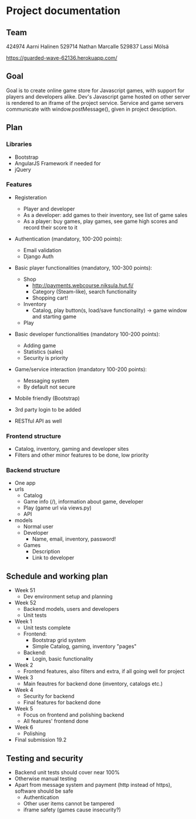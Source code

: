 # Project documentation

## Team
424974 Aarni Halinen
529714 Nathan Marcalle
529837 Lassi Mölsä

https://guarded-wave-62136.herokuapp.com/

## Goal

Goal is to create online game store for Javascript games, with support for players and developers alike. Dev's Javascript game hosted on other server is rendered to an iframe of the project service. Service and game servers communicate with window.postMessage(), given in project desciption.



## Plan

### Libraries
- Bootstrap
- AngularJS Framework if needed for 
- jQuery

### Features
- Registeration
    - Player and developer
    - As a developer: add games to their inventory, see list of game sales
    - As a player: buy games, play games, see game high scores and record their score to it
- Authentication (mandatory, 100-200 points):
    - Email validation
    - Django Auth

- Basic player functionalities (mandatory, 100-300 points):
    - Shop
        - http://payments.webcourse.niksula.hut.fi/
        - Category (Steam-like), search functionality
        - Shopping cart!
    - Inventory
        - Catalog, play button(s, load/save functionality) -> game window and starting game
    - Play

- Basic developer functionalities (mandatory 100-200 points):
    - Adding game
    - Statistics (sales)
    - Security is priority

- Game/service interaction (mandatory 100-200 points):
    - Messaging system
    - By default not secure
- Mobile friendly (Bootstrap)
- 3rd party login to be added
- RESTful API as well
 
### Frontend structure
- Catalog, inventory, gaming and developer sites
- Filters and other minor features to be done, low priority

### Backend structure
- One app
- urls
    - Catalog
    - Game info (/<gameid>), information about game, developer
    - Play (game url via views.py)
    - API
- models
    - Normal user
    - Developer
        - Name, email, inventory, password!
    - Games
        - Description
        - Link to developer

## Schedule and working plan

- Week 51
    - Dev environment setup and planning
- Week 52
    - Backend models, users and developers
    - Unit tests
- Week 1
    - Unit tests complete
    - Frontend:
        - Bootstrap grid system
        - Simple Catalog, gaming, inventory "pages"
    - Backend:
        - Login, basic functionality
- Week 2
    - Frontend features, also filters and extra, if all going well for project
- Week 3
    - Main feautres for backend done (inventory, catalogs etc.)
- Week 4
    - Security for backend
    - Final features for backend done
- Week 5
    - Focus on frontend and polishing backend
    - All features' frontend done
- Week 6
    - Polishing
- Final submission 19.2

## Testing and security

- Backend unit tests should cover near 100%
- Otherwise manual testing
- Apart from message system and payment (http instead of https), software should be safe
    - Authentication
    - Other user items cannot be tampered
    - iframe safety (games cause insecurity?)


